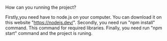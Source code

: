 How can you running the project?

Firstly,you need have to node.js on your computer. You can download it on this website "https://nodejs.dev/". Secondly, you need run "npm install" command. This command for required libraries. Finally, you need run "npm start" command and the project is runing.
